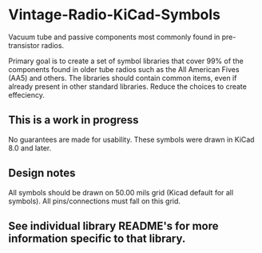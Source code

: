 # Vintage-Radio-KiCad-Symbols
Vacuum tube and passive components most commonly found in pre-transistor radios.

Primary goal is to create a set of symbol libraries that cover 99% of the components 
found in older tube radios such as the All American Fives (AA5) and others. The libraries 
should contain common items, even if already present in other standard libraries. Reduce 
the choices to create effeciency.

## This is a work in progress
No guarantees are made for usability. These symbols were drawn in KiCad 8.0 and later.

## Design notes
All symbols should be drawn on 50.00 mils grid (Kicad default for all symbols).
All pins/connections must fall on this grid.

## See individual library README's for more information specific to that library.

